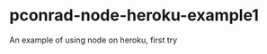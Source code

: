 pconrad-node-heroku-example1
============================

An example of using node on heroku, first try
